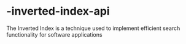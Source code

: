 # -inverted-index-api
The Inverted Index is a technique used to implement efficient search functionality for software applications
